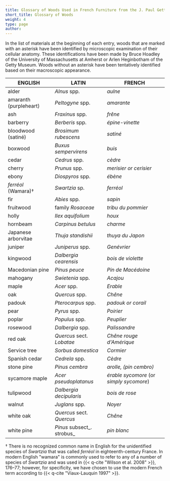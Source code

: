 ```yaml
---
title: Glossary of Woods Used in French Furniture from the J. Paul Getty Museum Collection
short_title: Glossary of Woods
weight: 4
type: page
author:
---
```


In the list of materials at the beginning of each entry, woods that are marked with an asterisk have been identified by microscopic examination of their cellular anatomy. These identifications have been made by Bruce Hoadley of the University of Massachusetts at Amherst or Arlen Heginbotham of the Getty Museum. Woods without an asterisk have been tentatively identified based on their macroscopic appearance.

| **ENGLISH** | **LATIN** | **FRENCH** |
| --- | --- | --- |
| alder | _Alnus_ spp. | _aulne_ |
| amaranth (purpleheart) | _Peltogyne_ spp. | _amarante_ |
| ash | _Fraxinus_ spp. | _frêne_ |
| barberry | _Berberis_ spp. | _épine-vinette_ |
| bloodwood (satiné) | _Brosimum_ _rubescens_ | _satiné_ |
| boxwood | _Buxus sempervirens_ | _buis_ |
| cedar | _Cedrus_ spp. | _cèdre_ |
| cherry | _Prunus_ spp. | _merisier or_ _cerisier_ |
| ebony | _Diospyros_ spp. | _ébène_ |
| _ferréol_ (Wamara)† | _Swartzia_ sp. | _ferréol_ |
| fir | _Abies_ spp. | _sapin_ |
| fruitwood | family _Rosaceae_ | _tribu du pommier_ |
| holly | _Ilex aquifolium_ | _houx_ |
| hornbeam | _Carpinus_ _betulus_ | _charme_ |
| Japanese arborvitae | _Thuja standishii_ | _thuya du Japon_ |
| juniper | _Juniperus_ spp. | _Genévrier_ |
| kingwood | _Dalbergia cearensis_ | _bois de violette_ |
| Macedonian pine | _Pinus peuce_ | _Pin de Macédoine_ |
| mahogany | _Swietenia_ spp. | _Acajou_ |
| maple | _Acer_ spp. | _Erable_ |
| oak | _Quercus_ spp. | _Chêne_ |
| padouk | _Pterocarpus_ spp. | _padouk or corail_ |
| pear | _Pyrus_ spp. | _Poirier_ |
| poplar | _Populus_ spp. | _Peuplier_ |
| rosewood | _Dalbergia_ spp. | _Palissandre_ |
| red oak | _Quercus_ sect. _Lobatae_ | _Chêne rouge d&#39;Amérique_ |
| Service tree | _Sorbus domestica_ | _Cormier_ |
| Spanish cedar | _Cedrela_ spp. | _Cèdre_ |
| stone pine | _Pinus cembra_ | _arolle, (pin cembro)_ |
| sycamore maple | _Acer pseudoplatanus_ | _érable sycomore_ (or _simply sycomore_) |
| tulipwood | _Dalbergia_ _decipularis_ | _bois de rose_ |
| walnut | _Juglans_ spp. | _Noyer_ |
| white oak | _Quercus_ sect. _Quercus_ | _Chêne_ |
| white pine | _Pinus_ subsect_. strobus_ | _pin blanc_ |

† There is no recognized common name in English for the unidentified species of _Swartzia_ that was called _ferréol_ in eighteenth-century France. In modern English "wamara" is commonly used to refer to any of a number of species of _Swartzia_ and was used in {{< q-cite "Wilson et al. 2008" >}}, 176–77; however, for specificity, we have chosen to use the modern French term according to {{< q-cite "Viaux-Lauquin 1997" >}}.
